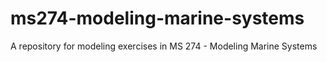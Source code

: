 # ms274-modeling-marine-systems

A repository for modeling exercises in MS 274 - Modeling Marine Systems
